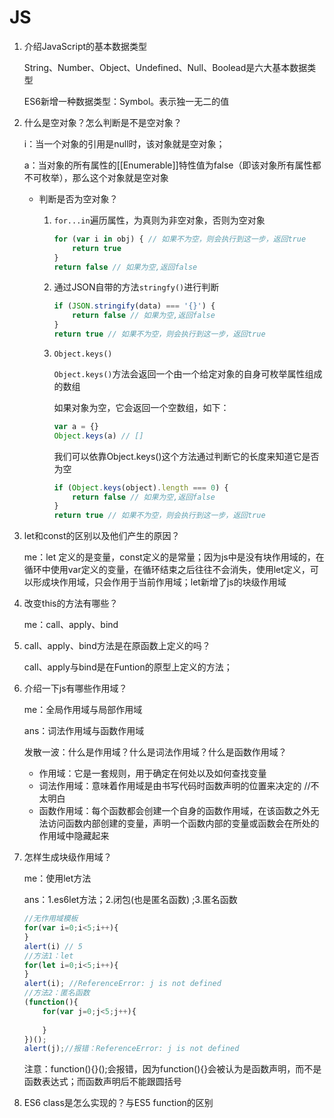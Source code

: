 # JS

1. 介绍JavaScript的基本数据类型

   String、Number、Object、Undefined、Null、Boolead是六大基本数据类型

   ES6新增一种数据类型：Symbol。表示独一无二的值

2. 什么是空对象？怎么判断是不是空对象？

   i：当一个对象的引用是null时，该对象就是空对象；

   a：当对象的所有属性的[[Enumerable]]特性值为false（即该对象所有属性都不可枚举），那么这个对象就是空对象

   - 判断是否为空对象？

     1. `for...in`遍历属性，为真则为非空对象，否则为空对象

        ```js
        for (var i in obj) { // 如果不为空，则会执行到这一步，返回true
            return true
        }
        return false // 如果为空,返回false
        ```

     2. 通过JSON自带的方法`stringfy()`进行判断

        ```js
        if (JSON.stringify(data) === '{}') {
            return false // 如果为空,返回false
        }
        return true // 如果不为空，则会执行到这一步，返回true
        ```

     3. `Object.keys()`

        `Object.keys()`方法会返回一个由一个给定对象的自身可枚举属性组成的数组

        如果对象为空，它会返回一个空数组，如下：

        ```js
        var a = {}
        Object.keys(a) // []
        ```

        我们可以依靠Object.keys()这个方法通过判断它的长度来知道它是否为空

        ```js
        if (Object.keys(object).length === 0) {
            return false // 如果为空,返回false
        }
        return true // 如果不为空，则会执行到这一步，返回true
        ```

3. let和const的区别以及他们产生的原因？

   me：let 定义的是变量，const定义的是常量；因为js中是没有块作用域的，在循环中使用var定义的变量，在循环结束之后往往不会消失，使用let定义，可以形成块作用域，只会作用于当前作用域；let新增了js的块级作用域

4. 改变this的方法有哪些？

   me：call、apply、bind

5. call、apply、bind方法是在原函数上定义的吗？

   call、apply与bind是在Funtion的原型上定义的方法；

6. 介绍一下js有哪些作用域？

   me：全局作用域与局部作用域

   ans：词法作用域与函数作用域

   发散一波：什么是作用域？什么是词法作用域？什么是函数作用域？

   - 作用域：它是一套规则，用于确定在何处以及如何查找变量
   - 词法作用域：意味着作用域是由书写代码时函数声明的位置来决定的  //不太明白
   - 函数作用域：每个函数都会创建一个自身的函数作用域，在该函数之外无法访问函数内部创建的变量，声明一个函数内部的变量或函数会在所处的作用域中隐藏起来

7. 怎样生成块级作用域？

   me：使用let方法

   ans：1.es6let方法；2.闭包(也是匿名函数) ;3.匿名函数

   ```js
   //无作用域模板
   for(var i=0;i<5;i++){
   }
   alert(i) // 5
   //方法1：let
   for(let i=0;i<5;i++){
   }
   alert(i); //ReferenceError: j is not defined
   //方法2：匿名函数
   (function(){
       for(var j=0;j<5;j++){
           
       }
   })();
   alert(j);//报错：ReferenceError: j is not defined
   ```

   注意：function(){}();会报错，因为function(){}会被认为是函数声明，而不是函数表达式；而函数声明后不能跟圆括号

8. ES6 class是怎么实现的？与ES5 function的区别





